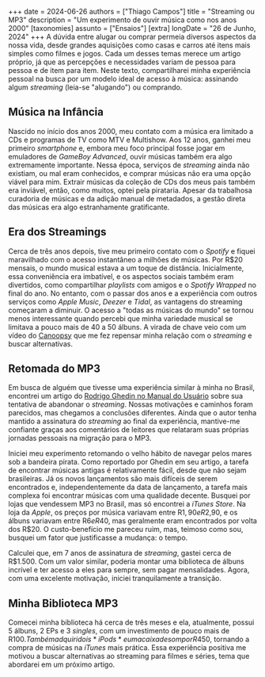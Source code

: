 +++
date = 2024-06-26
authors = ["Thiago Campos"]
title = "Streaming ou MP3"
description = "Um experimento de ouvir música como nos anos 2000" 
[taxonomies]
assunto = ["Ensaios"]
[extra]
longDate = "26 de Junho, 2024"
+++
A dúvida entre alugar ou comprar permeia diversos aspectos da nossa vida, desde grandes aquisições como casas e carros até itens mais simples como filmes e jogos. Cada um desses temas merece um artigo próprio, já que as percepções e necessidades variam de pessoa para pessoa e de item para item. Neste texto, compartilharei minha experiência pessoal na busca por um modelo ideal de acesso à música: assinando algum *streaming* (leia-se "alugando") ou comprando.

## Música na Infância
Nascido no início dos anos 2000, meu contato com a música era limitado a CDs e programas de TV como MTV e Multishow. Aos 12 anos, ganhei meu primeiro *smartphone* e, embora meu foco principal fosse jogar em emuladores de *GameBoy Advanced*, ouvir músicas também era algo extremamente importante. Nessa época, serviços de *streaming* ainda não existiam, ou mal eram conhecidos, e comprar músicas não era uma opção viável para mim. Extrair músicas da coleção de CDs dos meus pais também era inviável, então, como muitos, optei pela pirataria. Apesar da trabalhosa curadoria de músicas e da adição manual de metadados, a gestão direta das músicas era algo estranhamente gratificante.

## Era dos Streamings
Cerca de três anos depois, tive meu primeiro contato com o *Spotify* e fiquei maravilhado com o acesso instantâneo a milhões de músicas. Por R$20 mensais, o mundo musical estava a um toque de distância. Inicialmente, essa conveniência era imbatível, e os aspectos sociais também eram divertidos, como compartilhar *playlists* com amigos e o *Spotify Wrapped* no final do ano. No entanto, com o passar dos anos e a experiência com outros serviços como *Apple Music*, *Deezer* e *Tidal*, as vantagens do streaming começaram a diminuir. O acesso a "todas as músicas do mundo" se tornou menos interessante quando percebi que minha variedade musical se limitava a pouco mais de 40 a 50 álbuns. A virada de chave veio com um vídeo do [Canoopsy]([https://www.youtube.com/@canoopsy](https://www.youtube.com/@canoopsy)) que me fez repensar minha relação com o *streaming* e buscar alternativas.

## Retomada do MP3
Em busca de alguém que tivesse uma experiência similar à minha no Brasil, encontrei um artigo do [Rodrigo Ghedin no Manual do Usuário](https://manualdousuario.net/streaming-ouvir-mp3/) sobre sua tentativa de abandonar o *streaming*. Nossas motivações e caminhos foram parecidos, mas chegamos a conclusões diferentes. Ainda que o autor tenha mantido a assinatura do *streaming* ao final da experiência, mantive-me confiante graças aos comentários de leitores que relataram suas próprias jornadas pessoais na migração para o MP3.

Iniciei meu experimento retomando o velho hábito de navegar pelos mares sob a bandeira pirata. Como reportado por Ghedin em seu artigo, a tarefa de encontrar músicas antigas é relativamente fácil, desde que não sejam brasileiras. Já os novos lançamentos são mais difíceis de serem encontrados e, independentemente da data de lançamento, a tarefa mais complexa foi encontrar músicas com uma qualidade decente. Busquei por lojas que vendessem MP3 no Brasil, mas só encontrei a *iTunes Store*. Na loja da *Apple*, os preços por música variavam entre R$1,90 e R$2,90, e os álbuns variavam entre R$6 e R$40, mas geralmente eram encontrados por volta dos R$20. O custo-benefício me pareceu ruim, mas, teimoso como sou, busquei um fator que justificasse a mudança: o tempo.

Calculei que, em 7 anos de assinatura de *streaming*, gastei cerca de R$1.500. Com um valor similar, poderia montar uma biblioteca de álbuns incrível e ter acesso a eles para sempre, sem pagar mensalidades. Agora, com uma excelente motivação, iniciei tranquilamente a transição.
## Minha Biblioteca MP3
Comecei minha biblioteca há cerca de três meses e ela, atualmente, possui 5 álbuns, 2 EPs e 3 *singles*, com um investimento de pouco mais de R$100. Também adquiri dois *iPods* e uma caixa de som por R$450, tornando a compra de músicas na *iTunes* mais prática. Essa experiência positiva me motivou a buscar alternativas ao streaming para filmes e séries, tema que abordarei em um próximo artigo.